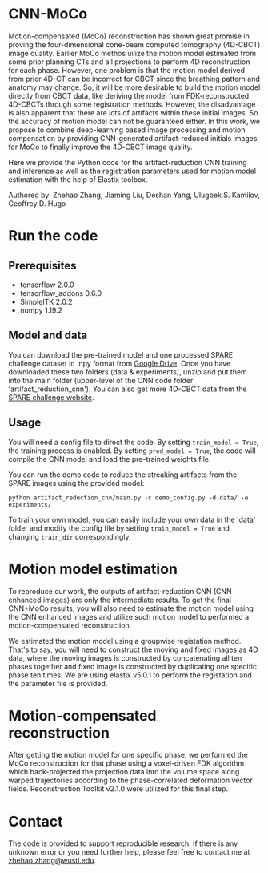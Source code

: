 # CNN-MoCo

Motion-compensated (MoCo) reconstruction has shown great promise in proving the four-dimensional cone-beam computed tomography (4D-CBCT) image quality. Earlier MoCo methos uilize the motion model estimated from some prior planning CTs and all projections to perform 4D reconstruction for each phase. However, one problem is that the motion model derived from prior 4D-CT can be incorrect for CBCT since the breathing pattern and anatomy may change. So, it will be more desirable to build the motion model directly from CBCT data, like deriving the model from FDK-reconstructed 4D-CBCTs through some registration methods. However, the disadvantage is also apparent that there are lots of artifacts within these initial images. So the accuracy of motion model can not be guaranteed either. In this work, we propose to combine deep-learning based image processing and motion compensation by providing CNN-generated artifact-reduced initials images for MoCo to finally improve the 4D-CBCT image quality.

Here we provide the Python code for the artifact-reduction CNN training and inference as well as the registration parameters used for motion model estimation with the help of Elastix toolbox.

Authored by: Zhehao Zhang, Jiaming Liu, Deshan Yang, Ulugbek S. Kamilov, Geoffrey D. Hugo

# Run the code
## Prerequisites 
* tensorflow 2.0.0
* tensorflow_addons 0.6.0
* SimpleITK 2.0.2
* numpy 1.19.2

## Model and data
You can download the pre-trained model and one processed SPARE challenge dataset in .npy format from [Google Drive](https://drive.google.com/drive/folders/194KKJPdF-7xSAm5Z3YXO5LGKYzl6pFQw?usp=sharing). Once you have downloaded these two folders (data & experiments), unzip and put them into the main folder (upper-level of the CNN code folder 'artifact_reduction_cnn').
You can also get more 4D-CBCT data from the [SPARE challenge website](https://image-x.sydney.edu.au/spare-challenge/).


## Usage
You will need a config file to direct the code. By setting `train_model = True`, the training process is enabled. By setting `pred_model = True`, the code will compile the CNN model and load the pre-trained weights file. 

You can run the demo code to reduce the streaking artifacts from the SPARE images using the provided model: 

```
python artifact_reduction_cnn/main.py -c demo_config.py -d data/ -e experiments/
```

To train your own model, you can easily include your own data in the 'data' folder and modify the config file by setting `train_model = True` and changing `train_dir` correspondingly. 

# Motion model estimation
To reproduce our work, the outputs of artifact-reduction CNN (CNN enhanced images) are only the intermediate results. To get the final CNN+MoCo results, you will also need to estimate the motion model using the CNN enhanced images and utilize such motion model to performed a motion-compensated reconstruction.

We estimated the motion model using a groupwise registation method. That's to say, you will need to construct the moving and fixed images as 4D data, where the moving images is constructed by concatenating all ten phases together and fixed image is constructed by duplicating one specific phase ten times. We are using elastix v5.0.1 to perform the registation and the parameter file is provided.

# Motion-compensated reconstruction
After getting the motion model for one specific phase, we performed the MoCo reconstruction for that phase using a voxel-driven FDK algorithm which back-projected the projection data into the volume space along warped trajectories according to the phase-correlated deformation vector fields. Reconstruction Toolkit v2.1.0 were utilized for this final step.

# Contact
The code is provided to support reproducible research. If there is any unknown error or you need further help, please feel free to contact me at zhehao.zhang@wustl.edu.
